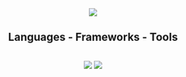 <div align="center"> 
  <a href="https://www.linkedin.com/in/davi-corbellini/" target="_blank">
    <img src="https://img.shields.io/badge/LinkedIn-0077B5?style=for-the-badge&logo=linkedin&logoColor=white" target="_blank" />
  </a>
</div>

<h2 align="center">Languages - Frameworks - Tools</h2>
<br/>
<div align="center">
  <img src="https://skillicons.dev/icons?i=vscode,git,html,css,vuejs,bootstrap,python" />
  <img src="https://skillicons.dev/icons?i=php,java,javascript,nodejs,mysql,postgresql" /><br>
</div>
